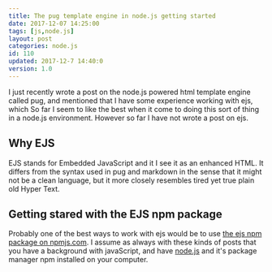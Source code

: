 ```yaml
---
title: The pug template engine in node.js getting started
date: 2017-12-07 14:25:00
tags: [js,node.js]
layout: post
categories: node.js
id: 110
updated: 2017-12-7 14:40:0
version: 1.0
---
```


I just recently wrote a post on the node.js powered html template engine called pug, and mentioned that I have some experience working with ejs, which So far I seem to like the best when it come to doing this sort of thing in a node.js environment. However so far I have not wrote a post on ejs.

<!-- more -->

## Why EJS

EJS stands for Embedded JavaScript and it I see it as an enhanced HTML. It differs from the syntax used in pug and markdown in the sense that it might not be a clean language, but it more closely resembles tired yet true plain old Hyper Text.

## Getting stared with the EJS npm package

Probably one of the best ways to work with ejs would be to use [the ejs npm package on npmjs.com](https://www.npmjs.com/package/ejs). I assume as always with these kinds of posts that you have a background with javaScript, and have [node.js](https://nodejs.org/en/) and it's package manager npm installed on your computer.